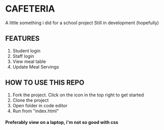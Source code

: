 # CAFETERIA
A little something i did for a school project
Still in development (hopefully)

## FEATURES
1. Student login
2. Staff login
3. View meal table
4. Update Meal Servings    

## HOW TO USE THIS REPO
1. Fork the project. Click on the  icon in the top right to get started
2. Clone the project
3. Open folder in code editor
4. Run from "index.html" 


#### Preferably view on a laptop, i'm not so good with css


